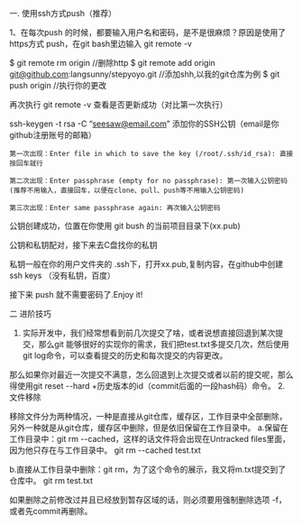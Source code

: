 一. 使用ssh方式push（推荐）

1、在每次push 的时候，都要输入用户名和密码，是不是很麻烦？原因是使用了https方式 push，在git bash里边输入 git remote -v

$ git remote rm origin    //删除http
$ git remote add origin git@github.com:langsunny/stepyoyo.git   //添加shh,以我的git仓库为例
$ git push origin   //执行你的更改

再次执行 git remote -v 查看是否更新成功（对比第一次执行）

ssh-keygen -t rsa -C “seesaw@email.com” 
添加你的SSH公钥（email是你github注册账号的邮箱）

   
    第一次出现：Enter file in which to save the key (/root/.ssh/id_rsa): 直接按回车就行

    第二次出现：Enter passphrase (empty for no passphrase): 第一次输入公钥密码(推荐不用输入，直接回车，以便在clone、pull、push等不用输入公钥密码)

    第三次出现：Enter same passphrase again: 再次输入公钥密码

公钥创建成功，位置在你使用 git bush 的当前项目目录下(xx.pub)

公钥和私钥配对，接下来去C盘找你的私钥

私钥一般在你的用户文件夹的 .ssh下，打开xx.pub,复制内容，在github中创建ssh keys （没有私钥，百度）

接下来 push 就不需要密码了.Enjoy it!


二 进阶技巧
 1. 实际开发中，我们经常想看到前几次提交了啥，或者说想直接回退到某次提交，那么git 能够很好的实现你的需求，我们把test.txt多提交几次，然后使用git log命令，可以查看提交的历史和每次提交的内容更改。

那么如果你对最近一次提交不满意，怎么回退到上次提交或者以前的提交呢，那么得使用git reset --hard +历史版本的id（commit后面的一段hash码）命令。
 2. 文件移除

移除文件分为两种情况，一种是直接从git仓库，缓存区，工作目录中全部删除，另外一种就是从git仓库，缓存区中删除，但是依旧保留在工作目录中。
a.保留在工作目录中：git rm --cached，这样的话文件将会出现在Untracked files里面，因为他只存在与工作目录中。
git rm --cached test.txt

b.直接从工作目录中删除：git rm，为了这个命令的展示，我又将m.txt提交到了仓库中。
git rm  test.txt

如果删除之前修改过并且已经放到暂存区域的话，则必须要用强制删除选项 -f，或者先commit再删除。




